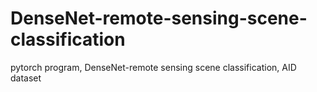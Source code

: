 # DenseNet-remote-sensing-scene-classification
pytorch program, DenseNet-remote sensing scene classification, AID dataset
